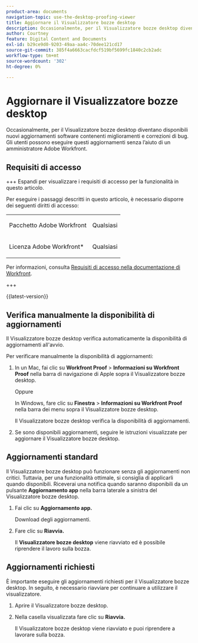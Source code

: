 ```yaml
---
product-area: documents
navigation-topic: use-the-desktop-proofing-viewer
title: Aggiornare il Visualizzatore bozze desktop
description: Occasionalmente, per il Visualizzatore bozze desktop diventano disponibili nuovi aggiornamenti software contenenti miglioramenti e correzioni di bug. Gli utenti possono eseguire questi aggiornamenti senza l’aiuto di un amministratore Adobe Workfront.
author: Courtney
feature: Digital Content and Documents
exl-id: b29ce9d0-9203-49aa-aa4c-70dee121cd17
source-git-commit: 385f4a6663cacfdcf519bf5699fc1840c2cb2adc
workflow-type: tm+mt
source-wordcount: '302'
ht-degree: 0%

---
```


# Aggiornare il Visualizzatore bozze desktop

Occasionalmente, per il Visualizzatore bozze desktop diventano disponibili nuovi aggiornamenti software contenenti miglioramenti e correzioni di bug. Gli utenti possono eseguire questi aggiornamenti senza l’aiuto di un amministratore Adobe Workfront.

<!--
>[!IMPORTANT]
>
>Windows users must manually reinstall the Desktop Proofing Viewer to support Chrome version 91. After manually reinstalling, the Desktop Proofing Viewer upgrades to the latest version (2.0.15). Future updates to the Desktop Proofing Viewer will be automatic. For information in reinstalling, see [Install the Desktop Proofing Viewer](../../../review-and-approve-work/proofing/use-the-desktop-proofing-viewer/installing-desktop-proofing-viewer.md). -->

## Requisiti di accesso

+++ Espandi per visualizzare i requisiti di accesso per la funzionalità in questo articolo.

Per eseguire i passaggi descritti in questo articolo, è necessario disporre dei seguenti diritti di accesso:

<table style="table-layout:auto"> 
 <col> 
 <col> 
 <tbody> 
  <tr> 
   <td role="rowheader">Pacchetto Adobe Workfront</td> 
   <td> <p>Qualsiasi</p> </td> 
  </tr> 
  <tr> 
   <td role="rowheader">Licenza Adobe Workfront*</td> 
   <td> <p>Qualsiasi</p> </td> 
  </tr> 
 </tbody> 
</table>

Per informazioni, consulta [Requisiti di accesso nella documentazione di Workfront](/help/quicksilver/administration-and-setup/add-users/access-levels-and-object-permissions/access-level-requirements-in-documentation.md).

+++

{{latest-version}}

## Verifica manualmente la disponibilità di aggiornamenti

Il Visualizzatore bozze desktop verifica automaticamente la disponibilità di aggiornamenti all&#39;avvio. 

Per verificare manualmente la disponibilità di aggiornamenti:

1. In un Mac, fai clic su **Workfront Proof** > **Informazioni su Workfront Proof** nella barra di navigazione di Apple sopra il Visualizzatore bozze desktop. 

   Oppure

   In Windows, fare clic su **Finestra** > **Informazioni su Workfront Proof** nella barra dei menu sopra il Visualizzatore bozze desktop.

   Il Visualizzatore bozze desktop verifica la disponibilità di aggiornamenti.

1. Se sono disponibili aggiornamenti, seguire le istruzioni visualizzate per aggiornare il Visualizzatore bozze desktop.

## Aggiornamenti standard

Il Visualizzatore bozze desktop può funzionare senza gli aggiornamenti non critici. Tuttavia, per una funzionalità ottimale, si consiglia di applicarli quando disponibili. Riceverai una notifica quando saranno disponibili da un pulsante **Aggiornamento app** nella barra laterale a sinistra del Visualizzatore bozze desktop.

1. Fai clic su **Aggiornamento app.**

   Download degli aggiornamenti.

1. Fare clic su **Riavvia.**

   Il **Visualizzatore bozze desktop** viene riavviato ed è possibile riprendere il lavoro sulla bozza.

## Aggiornamenti richiesti

È importante eseguire gli aggiornamenti richiesti per il Visualizzatore bozze desktop. In seguito, è necessario riavviare per continuare a utilizzare il visualizzatore.

1. Aprire il Visualizzatore bozze desktop.
1. Nella casella visualizzata fare clic su **Riavvia.**

   Il Visualizzatore bozze desktop viene riavviato e puoi riprendere a lavorare sulla bozza. 

